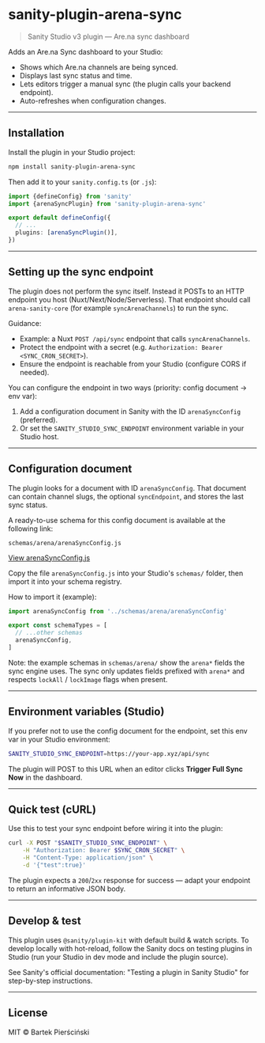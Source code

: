 # sanity-plugin-arena-sync

> Sanity Studio v3 plugin — Are.na sync dashboard

Adds an Are.na Sync dashboard to your Studio:

- Shows which Are.na channels are being synced.
- Displays last sync status and time.
- Lets editors trigger a manual sync (the plugin calls your backend endpoint).
- Auto-refreshes when configuration changes.

---

## Installation

Install the plugin in your Studio project:

```bash
npm install sanity-plugin-arena-sync
```

Then add it to your `sanity.config.ts` (or `.js`):

```ts
import {defineConfig} from 'sanity'
import {arenaSyncPlugin} from 'sanity-plugin-arena-sync'

export default defineConfig({
  // ...
  plugins: [arenaSyncPlugin()],
})
```

---

## Setting up the sync endpoint

The plugin does not perform the sync itself. Instead it POSTs to an HTTP endpoint you host (Nuxt/Next/Node/Serverless). That endpoint should call `arena-sanity-core` (for example `syncArenaChannels`) to run the sync.

Guidance:

- Example: a Nuxt `POST /api/sync` endpoint that calls `syncArenaChannels`.
- Protect the endpoint with a secret (e.g. `Authorization: Bearer <SYNC_CRON_SECRET>`).
- Ensure the endpoint is reachable from your Studio (configure CORS if needed).

You can configure the endpoint in two ways (priority: config document → env var):

1. Add a configuration document in Sanity with the ID `arenaSyncConfig` (preferred).
2. Or set the `SANITY_STUDIO_SYNC_ENDPOINT` environment variable in your Studio host.

---

## Configuration document

The plugin looks for a document with ID `arenaSyncConfig`. That document can contain channel slugs, the optional `syncEndpoint`, and stores the last sync status.

A ready-to-use schema for this config document is available at the following link:

```
schemas/arena/arenaSyncConfig.js
```

[View arenaSyncConfig.js](https://github.com/bartekpierscinski/arena-sanity-sync/blob/main/schemas/arena/arenaSyncConfig.js)

Copy the file `arenaSyncConfig.js` into your Studio's `schemas/` folder, then import it into your schema registry.

How to import it (example):

```js
import arenaSyncConfig from '../schemas/arena/arenaSyncConfig'

export const schemaTypes = [
  // ...other schemas
  arenaSyncConfig,
]
```

Note: the example schemas in `schemas/arena/` show the `arena*` fields the sync engine uses. The sync only updates fields prefixed with `arena*` and respects `lockAll` / `lockImage` flags when present.

---

## Environment variables (Studio)

If you prefer not to use the config document for the endpoint, set this env var in your Studio environment:

```bash
SANITY_STUDIO_SYNC_ENDPOINT=https://your-app.xyz/api/sync
```

The plugin will POST to this URL when an editor clicks **Trigger Full Sync Now** in the dashboard.

---

## Quick test (cURL)

Use this to test your sync endpoint before wiring it into the plugin:

```bash
curl -X POST "$SANITY_STUDIO_SYNC_ENDPOINT" \
	-H "Authorization: Bearer $SYNC_CRON_SECRET" \
	-H "Content-Type: application/json" \
	-d '{"test":true}'
```

The plugin expects a `200`/`2xx` response for success — adapt your endpoint to return an informative JSON body.

---

## Develop & test

This plugin uses `@sanity/plugin-kit` with default build & watch scripts. To develop locally with hot-reload, follow the Sanity docs on testing plugins in Studio (run your Studio in dev mode and include the plugin source).

See Sanity's official documentation: "Testing a plugin in Sanity Studio" for step-by-step instructions.

---

## License

MIT © Bartek Pierściński
